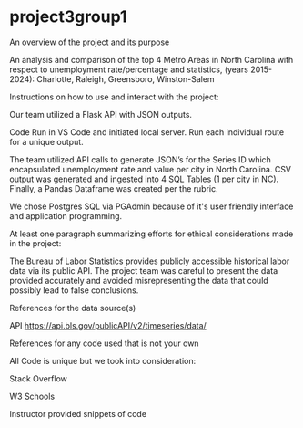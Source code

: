 # project3group1
An overview of the project and its purpose

An analysis and comparison of the top 4 Metro Areas in North Carolina with respect to unemployment rate/percentage and statistics, (years 2015-2024):  Charlotte, Raleigh, Greensboro, Winston-Salem

Instructions on how to use and interact with the project:

Our team utilized a Flask API with JSON outputs.  

Code Run in VS Code and initiated local server.  Run each individual route for a unique output.

The team utilized API calls to generate JSON’s for the Series ID which encapsulated unemployment rate and value per city in North Carolina.  CSV output was generated and ingested into 4 SQL Tables (1 per city in NC).  Finally, a Pandas Dataframe was created per the rubric.

We chose Postgres SQL via PGAdmin because of it's user friendly interface and application programming.

At least one paragraph summarizing efforts for ethical considerations made in the project:

The Bureau of Labor Statistics provides publicly accessible historical labor data via its public API.  The project team was careful to present the data provided accurately and avoided misrepresenting the data that could possibly lead to false conclusions. 

References for the data source(s)

API https://api.bls.gov/publicAPI/v2/timeseries/data/

References for any code used that is not your own

All Code is unique but we took into consideration: 

Stack Overflow

W3 Schools

Instructor provided snippets of code


